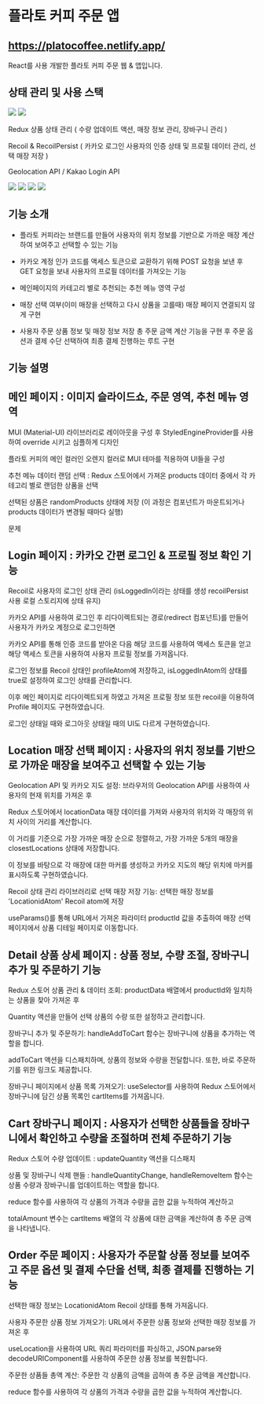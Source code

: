 # 플라토 커피 주문 앱

## https://platocoffee.netlify.app/

React를 사용 개발한 플라토 커피 주문 웹 & 앱입니다.

## 상태 관리 및 사용 스택

<img src="https://img.shields.io/badge/react-61DAFB?style=for-the-badge&logo=react&logoColor=black"> <img src="https://img.shields.io/badge/reactrouter-CA4245?style=for-the-badge&logo=reactrouter&logoColor=white">

Redux 상품 상태 관리 ( 수량 업데이트 액션, 매장 정보 관리, 장바구니 관리 )

Recoil & RecoilPersist ( 카카오 로그인 사용자의 인증 상태 및 프로필 데이터 관리, 선택 매장 저장 )

Geolocation API / Kakao Login API

<img src="https://img.shields.io/badge/bootstrap-7952B3?style=for-the-badge&logo=bootstrap&logoColor=white"> <img src="https://img.shields.io/badge/mui-007FFF?style=for-the-badge&logo=mui&logoColor=white">
<img src="https://img.shields.io/badge/github-181717?style=for-the-badge&logo=github&logoColor=white"> <img src="https://img.shields.io/badge/figma-F24E1E?style=for-the-badge&logo=figma&logoColor=white">

## 기능 소개

- 플라토 커피라는 브랜드를 만들어 사용자의 위치 정보를 기반으로 가까운 매장 계산하여 보여주고 선택할 수 있는 기능

- 카카오 계정 인가 코드를 액세스 토큰으로 교환하기 위해 POST 요청을 보낸 후 GET 요청을 보내 사용자의 프로필 데이터를 가져오는 기능

- 메인페이지의 카테고리 별로 추천되는 추천 메뉴 영역 구성

- 매장 선택 여부(이미 매장을 선택하고 다시 상품을 고를때) 매장 페이지 연결되지 않게 구현

- 사용자 주문 상품 정보 및 매장 정보 저장 총 주문 금액 계산 기능을 구현 후 주문 옵션과 결제 수단 선택하여 최종 결제 진행하는 루트 구현

## 기능 설명

## 메인 페이지 : 이미지 슬라이드쇼, 주문 영역, 추천 메뉴 영역

MUI (Material-UI) 라이브러리로 레이아웃을 구성 후 StyledEngineProvider를 사용하여 override 시키고 심플하게 디자인

플라토 커피의 메인 컬러인 오렌지 컬러로 MUI 테마를 적용하여 UI들을 구성

추천 메뉴 데이터 랜덤 선택 : Redux 스토어에서 가져온 products 데이터 중에서 각 카테고리 별로 랜덤한 상품을 선택

선택된 상품은 randomProducts 상태에 저장 (이 과정은 컴포넌트가 마운트되거나 products 데이터가 변경될 때마다 실행)

문제

## Login 페이지 : 카카오 간편 로그인 & 프로필 정보 확인 기능

Recoil로 사용자의 로그인 상태 관리 (isLoggedIn이라는 상태를 생성 recoilPersist 사용 로컬 스토리지에 상태 유지)

카카오 API를 사용하여 로그인 후 리다이렉트되는 경로(redirect 컴포넌트)를 만들어 사용자가 카카오 계정으로 로그인하면

카카오 API를 통해 인증 코드를 받아온 다음 해당 코드를 사용하여 액세스 토큰을 얻고 해당 액세스 토큰을 사용하여 사용자 프로필 정보를 가져옵니다.

로그인 정보를 Recoil 상태인 profileAtom에 저장하고, isLoggedInAtom의 상태를 true로 설정하여 로그인 상태를 관리합니다.

이후 메인 페이지로 리다이렉트되게 하였고 가져온 프로필 정보 또한 recoil을 이용하여 Profile 페이지도 구현하였습니다.

로그인 상태일 때와 로그아웃 상태일 때의 UI도 다르게 구현하였습니다.

## Location 매장 선택 페이지 : 사용자의 위치 정보를 기반으로 가까운 매장을 보여주고 선택할 수 있는 기능

Geolocation API 및 카카오 지도 설정: 브라우저의 Geolocation API를 사용하여 사용자의 현재 위치를 가져온 후

Redux 스토어에서 locationData 매장 데이터를 가져와 사용자의 위치와 각 매장의 위치 사이의 거리를 계산합니다.

이 거리를 기준으로 가장 가까운 매장 순으로 정렬하고, 가장 가까운 5개의 매장을 closestLocations 상태에 저장합니다.

이 정보를 바탕으로 각 매장에 대한 마커를 생성하고 카카오 지도의 해당 위치에 마커를 표시하도록 구현하였습니다.

Recoil 상태 관리 라이브러리로 선택 매장 저장 기능: 선택한 매장 정보를 'LocationidAtom' Recoil atom에 저장

useParams()를 통해 URL에서 가져온 파라미터 productId 값을 추출하여 매장 선택 페이지에서 상품 디테일 페이지로 이동합니다.

## Detail 상품 상세 페이지 : 상품 정보, 수량 조절, 장바구니 추가 및 주문하기 기능

Redux 스토어 상품 관리 & 데이터 조회: productData 배열에서 productId와 일치하는 상품을 찾아 가져온 후

Quantity 액션을 만들어 선택 상품의 수량 또한 설정하고 관리합니다.

장바구니 추가 및 주문하기: handleAddToCart 함수는 장바구니에 상품을 추가하는 역할을 합니다.

addToCart 액션을 디스패치하며, 상품의 정보와 수량을 전달합니다. 또한, 바로 주문하기를 위한 링크도 제공합니다.

장바구니 페이지에서 상품 목록 가져오기: useSelector를 사용하여 Redux 스토어에서 장바구니에 담긴 상품 목록인 cartItems를 가져옵니다.

## Cart 장바구니 페이지 : 사용자가 선택한 상품들을 장바구니에서 확인하고 수량을 조절하며 전체 주문하기 기능

Redux 스토어 수량 업데이트 : updateQuantity 액션을 디스패치

상품 및 장바구니 삭제 핸들 : handleQuantityChange, handleRemoveItem 함수는 상품 수량과 장바구니를 업데이트하는 역할을 합니다.

reduce 함수를 사용하여 각 상품의 가격과 수량을 곱한 값을 누적하여 계산하고

totalAmount 변수는 cartItems 배열의 각 상품에 대한 금액을 계산하여 총 주문 금액을 나타냅니다.

## Order 주문 페이지 : 사용자가 주문할 상품 정보를 보여주고 주문 옵션 및 결제 수단을 선택, 최종 결제를 진행하는 기능

선택한 매장 정보는 LocationidAtom Recoil 상태를 통해 가져옵니다.

사용자 주문한 상품 정보 가져오기: URL에서 주문한 상품 정보와 선택한 매장 정보를 가져온 후

useLocation을 사용하여 URL 쿼리 파라미터를 파싱하고, JSON.parse와 decodeURIComponent를 사용하여 주문한 상품 정보를 복원합니다.

주문한 상품들 총액 계산: 주문한 각 상품의 금액을 곱하여 총 주문 금액을 계산합니다.

reduce 함수를 사용하여 각 상품의 가격과 수량을 곱한 값을 누적하여 계산합니다.
